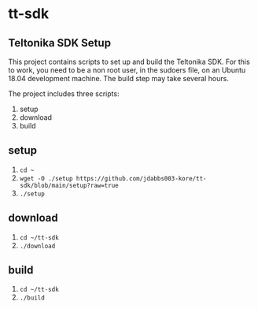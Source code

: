 # tt-sdk
## Teltonika SDK Setup

This project contains scripts to set up and build the Teltonika SDK. For this to work,
you need to be a non root user, in the sudoers file, on an Ubuntu 18.04 development machine. The
build step may take several hours.

The project includes three scripts:
1. setup
1. download
1. build

## setup
1. `cd ~`
1. `wget -O ./setup https://github.com/jdabbs003-kore/tt-sdk/blob/main/setup?raw=true`
1. `./setup`

## download
1. `cd ~/tt-sdk`
1. `./download`

## build
1. `cd ~/tt-sdk`
1. `./build`

